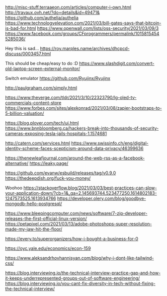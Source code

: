 http://misc-stuff.terraaeon.com/articles/computer-i-own.html
http://travaux.ovh.net/?do=details&id=49471&
https://github.com/authelia/authelia
https://www.technologyelevation.com/2021/03/bill-gates-says-that-bitcoin-is-bad-for.html
https://www.openwall.com/lists/oss-security/2021/03/09/3
https://www.facebook.com/groups/CFprogrammers/permalink/10158154545285036/



Hey this is sad...
https://roy.marples.name/archives/dhcpcd-discuss/0003457.html

This should be cheap/easy to do :D
https://www.slashdigit.com/convert-old-laptop-screen-external-monitor/

Switch emulator
https://github.com/Ryujinx/Ryujinx

http://paulgraham.com/simply.html

https://www.theverge.com/tldr/2021/3/10/22323790/lg-oled-tv-commercials-content-store
https://www.forbes.com/sites/alexkonrad/2021/03/08/zapier-bootstraps-to-5-billion-valuation/


https://blog.plover.com/tech/ui.html
https://www.bnnbloomberg.ca/hackers-break-into-thousands-of-security-cameras-exposing-tesla-jails-hospitals-1.1574681

http://catern.com/services.html
https://www.swissinfo.ch/eng/digital-identity-scheme-faces-scepticism-around-data-privacy/46399636

https://thenewleafjournal.com/around-the-web-rss-as-a-facebook-alternative/
https://leaky.page/

https://github.com/evanw/esbuild/releases/tag/v0.9.0
https://thedeepdish.org/fuck-you-money/

Woohoo
https://stackoverflow.blog/2021/03/03/best-practices-can-slow-your-application-down/?cb=1&_ga=2.145693744.523477250.1614802183-1247573525.1613934766
https://developer.olery.com/blog/goodbye-mongodb-hello-postgresql/

https://www.bleepingcomputer.com/news/software/7-zip-developer-releases-the-first-official-linux-version/
https://petapixel.com/2021/03/13/adobe-photoshops-super-resolution-made-my-jaw-hit-the-floor/

https://every.to/superorganizers/how-i-bought-a-business-for-0

https://oyc.yale.edu/economics/econ-159

https://www.aleksandrhovhannisyan.com/blog/why-i-dont-like-tailwind-css/


https://blog.interviewing.io/the-technical-interview-practice-gap-and-how-it-keeps-underrepresented-groups-out-of-software-engineering/
https://blog.interviewing.io/you-cant-fix-diversity-in-tech-without-fixing-the-technical-interview/

